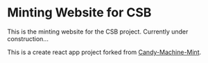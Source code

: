 # Minting Website for CSB

This is the minting website for the CSB project. Currently under construction...

This is a create react app project forked from [Candy-Machine-Mint](https://github.com/exiled-apes/candy-machine-mint).
